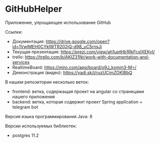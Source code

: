 # GitHubHelper
Приложение, упрощающее использование GitHub

Cсылки:
- Документация: https://drive.google.com/open?id=1VwlMEH0CYklWTR202jQ-d98_uC5rnsJi
- Текущая презентация: https://prezi.com/view/ah1uptHb1RkFcsIXEKyI/
- trello: https://trello.com/b/AKIZ31Nr/work-with-documentation-and-services
- RealtimeBoard: https://miro.com/app/board/o9J_kxmm3-M=/
- Демонстрация (видео): https://yadi.sk/i/ruzUCjmZOKlBbQ

В нашем репозитории несколько веток:
- frontend: ветка, содержащая проект на angular со страницами нашего приложения
- backend: ветка, которая содержит проект Spring application + telegram bot

Версия языка программирования Java: 8

Версии используемых библиотек:
- postgres 11.2
